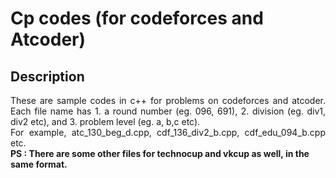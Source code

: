 # Cp codes (for codeforces and Atcoder)
## Description
<div style = "text-align: justify">These are sample codes in c++ for problems on codeforces and atcoder. Each file name has 1. a round number (eg. 096, 691), 2. division (eg. div1, div2 etc), and 3. problem level (eg. a, b,c etc).</div>
<div style = "text-align: justify">For example, atc_130_beg_d.cpp, cdf_136_div2_b.cpp, cdf_edu_094_b.cpp etc.</div>
<b>PS : There are some other files for technocup and vkcup as well, in the same format.</b>
